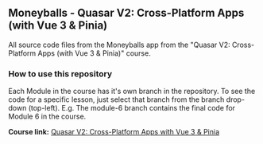 ## Moneyballs - Quasar V2: Cross-Platform Apps (with Vue 3 & Pinia)
All source code files from the Moneyballs app from the "Quasar V2: Cross-Platform Apps (with Vue 3 & Pinia)" course.

### How to use this repository

Each Module in the course has it's own branch in the repository. To see the code for a specific lesson, just select that branch from the branch drop-down (top-left). E.g. The module-6 branch contains the final code for Module 6 in the course.

**Course link:** [Quasar V2: Cross-Platform Apps with Vue 3 & Pinia](https://makeappsacademy.com/p/quasar-v2-cross-platform-apps-with-vue-3-pinia)
